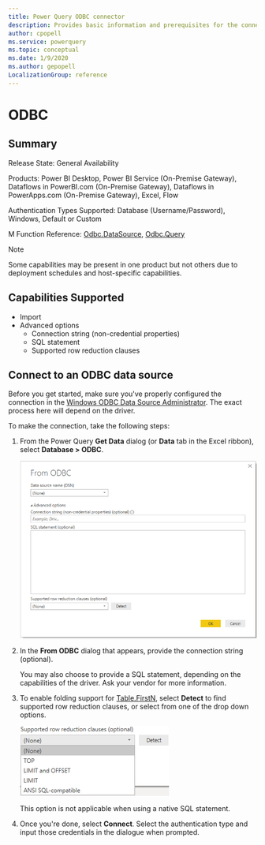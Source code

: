 ```yaml
---
title: Power Query ODBC connector
description: Provides basic information and prerequisites for the connector, and instructions on how to connect to your database using the connector.
author: cpopell
ms.service: powerquery
ms.topic: conceptual
ms.date: 1/9/2020
ms.author: gepopell
LocalizationGroup: reference
---
```


# ODBC
 
## Summary
 
Release State: General Availability

Products: Power BI Desktop, Power BI Service (On-Premise Gateway), Dataflows in PowerBI.com (On-Premise Gateway), Dataflows in PowerApps.com (On-Premise Gateway), Excel, Flow

Authentication Types Supported: Database (Username/Password), Windows, Default or Custom

M Function Reference: [Odbc.DataSource](https://docs.microsoft.com/powerquery-m/odbc-datasource), [Odbc.Query](https://docs.microsoft.com/powerquery-m/odbc-query)

>[!Note]
> Some capabilities may be present in one product but not others due to deployment schedules and host-specific capabilities.
 
## Capabilities Supported
* Import
* Advanced options
  * Connection string (non-credential properties)
  * SQL statement
  * Supported row reduction clauses
    
## Connect to an ODBC data source
Before you get started, make sure you've properly configured the connection in the [Windows ODBC Data Source Administrator](https://docs.microsoft.com/sql/odbc/admin/odbc-data-source-administrator?view=sql-server-ver15). The exact process here will depend on the driver.

To make the connection, take the following steps:
 
1. From the Power Query **Get Data** dialog (or **Data** tab in the Excel ribbon), select **Database > ODBC**.
 
   ![ODBC connection builder in Power BI](../images/ODBCbuilder.png)
 
2. In the **From ODBC** dialog that appears, provide the connection string (optional).

   You may also choose to provide a SQL statement, depending on the capabilities of the driver. Ask your vendor for more information.

3. To enable folding support for [Table.FirstN](https://docs.microsoft.com/powerquery-m/table-firstn), select **Detect** to find supported row reduction clauses, or select from one of the drop down options.

   ![Drop down options: Top, Limit, Limit and Offset, ANSI SQL compatible](../images/ODBCrowreduction.png)

   This option is not applicable when using a native SQL statement.

4. Once you're done, select **Connect**. Select the authentication type and input those credentials in the dialogue when prompted.
